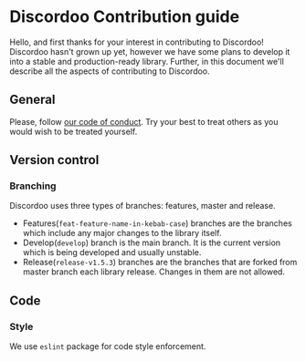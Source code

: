 # Discordoo Contribution guide
Hello, and first thanks for your interest in contributing to Discordoo! Discordoo hasn't grown up yet, however we have some plans to develop it into a stable and production-ready library.
Further, in this document we'll describe all the aspects of contributing to Discordoo.

## General
Please, follow [our code of conduct](CODE_OF_CONDUCT.md). Try your best to treat others as you would wish to be treated yourself.

## Version control

### Branching
Discordoo uses three types of branches: features, master and release.
* Features(`feat-feature-name-in-kebab-case`) branches are the branches which include any major changes to the library itself.
* Develop(`develop`) branch is the main branch. It is the current version which is being developed and usually unstable.
* Release(`release-v1.5.3`) branches are the branches that are forked from master branch each library release. Changes in them are not allowed.

## Code
### Style
We use `eslint` package for code style enforcement.
